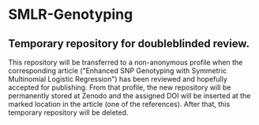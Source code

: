 # SMLR-Genotyping
## Temporary repository for doubleblinded review.
This repository will be transferred to a non-anonymous profile when the corresponding article ("Enhanced SNP Genotyping with Symmetric Multinomial Logistic Regression") has been reviewed and hopefully accepted for publishing.
From that profile, the new repository will be permanently stored at Zenodo and the assigned DOI will be inserted at the marked location in the article (one of the references).
After that, this temporary repository will be deleted.
